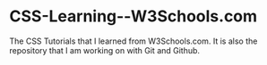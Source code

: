 <h1>
CSS-Learning--W3Schools.com
</h1>

The CSS Tutorials that I learned from W3Schools.com. It is also the repository that I am working on with Git and Github.
